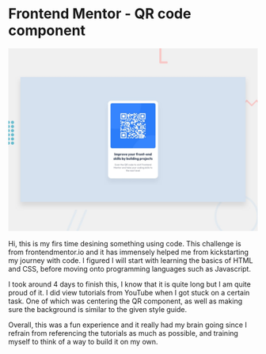 # Frontend Mentor - QR code component

![Design preview for the QR code component coding challenge](./design/desktop-preview.jpg)

Hi, this is my firs time desining something using code. This challenge is from frontendmentor.io and it has immensely helped me from kickstarting my journey with code.
I figured I will start with learning the basics of HTML and CSS, before moving onto programming languages such as Javascript.

I took around 4 days to finish this, I know that it is quite long but I am quite proud of it. I did view tutorials from YouTube when I got stuck on a certain task. One of which was centering the QR component, as well as making sure the background is similar to the given style guide.

Overall, this was a fun experience and it really had my brain going since I refrain from referencing the tutorials as much as possible, and training myself to think of a way to build it on my own.

